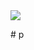 
<img src="https://giffiles.alphacoders.com/120/120248.gif">
</p>
<src="https://github.com/MRXcyberSLT/p/blob/main/Snaptik.app_7167641572308307226.mp4">
# p

